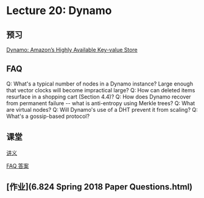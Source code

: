 # Lecture 20: Dynamo

## 预习

[Dynamo: Amazon’s Highly Available Key-value Store](dynamo.pdf)

## FAQ

Q: What's a typical number of nodes in a Dynamo instance? Large enough that vector clocks will become impractical large? 
Q: How can deleted items resurface in a shopping cart (Section 4.4)? 
Q: How does Dynamo recover from permanent failure -- what is anti-entropy using Merkle trees? 
Q: What are virtual nodes? 
Q: Will Dynamo's use of a DHT prevent it from scaling? 
Q: What's a gossip-based protocol?

## 课堂

[讲义](l-dynamo.txt)

[FAQ 答案](dynamo-faq.txt)

## [作业](6.824 Spring 2018 Paper Questions.html)